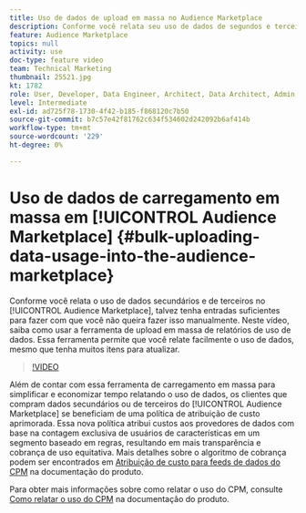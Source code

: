```yaml
---
title: Uso de dados de upload em massa no Audience Marketplace
description: Conforme você relata seu uso de dados de segundos e terceiros no Audience Marketplace, talvez tenha entradas suficientes para fazer com que você não queira fazer isso manualmente. Neste vídeo, você aprenderá a usar a ferramenta de upload em massa de relatórios de uso de dados, para relatar facilmente o uso de dados, mesmo que haja muitos itens para atualizar.
feature: Audience Marketplace
topics: null
activity: use
doc-type: feature video
team: Technical Marketing
thumbnail: 25521.jpg
kt: 1782
role: User, Developer, Data Engineer, Architect, Data Architect, Admin, Leader
level: Intermediate
exl-id: ad725f78-1730-4f42-b185-f868120c7b50
source-git-commit: b7c57e42f81762c634f534602d242092b6af414b
workflow-type: tm+mt
source-wordcount: '229'
ht-degree: 0%

---
```


# Uso de dados de carregamento em massa em [!UICONTROL Audience Marketplace] {#bulk-uploading-data-usage-into-the-audience-marketplace}

Conforme você relata o uso de dados secundários e de terceiros no [!UICONTROL Audience Marketplace], talvez tenha entradas suficientes para fazer com que você não queira fazer isso manualmente. Neste vídeo, saiba como usar a ferramenta de upload em massa de relatórios de uso de dados. Essa ferramenta permite que você relate facilmente o uso de dados, mesmo que tenha muitos itens para atualizar.

>[!VIDEO](https://video.tv.adobe.com/v/25521/?quality=12)

Além de contar com essa ferramenta de carregamento em massa para simplificar e economizar tempo relatando o uso de dados, os clientes que compram dados secundários ou de terceiros do [!UICONTROL Audience Marketplace] se beneficiam de uma política de atribuição de custo aprimorada. Essa nova política atribui custos aos provedores de dados com base na contagem exclusiva de usuários de características em um segmento baseado em regras, resultando em mais transparência e cobrança de uso equitativa.
Mais detalhes sobre o algoritmo de cobrança podem ser encontrados em [Atribuição de custo para feeds de dados do CPM](https://experiencecloud.adobe.com/resources/help/pt_BR/aam/marketplace_cpm_billing.html) na documentação do produto.

Para obter mais informações sobre como relatar o uso do CPM, consulte [Como relatar o uso do CPM](https://experiencecloud.adobe.com/resources/help/pt_BR/aam/t_marketplace_report_cpm_usage.html) na documentação do produto.
